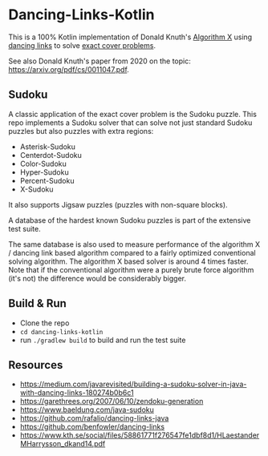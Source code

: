 # Dancing-Links-Kotlin

This is a 100% Kotlin implementation of Donald Knuth's [Algorithm X](https://en.wikipedia.org/wiki/Knuth%27s_Algorithm_X) using [dancing links](https://en.wikipedia.org/wiki/Dancing_Links) to solve [exact cover problems](https://en.wikipedia.org/wiki/Exact_cover).

See also Donald Knuth's paper from 2020 on the topic: https://arxiv.org/pdf/cs/0011047.pdf.

Sudoku
------
A classic application of the exact cover problem is the Sudoku puzzle.
This repo implements a Sudoku solver that can solve not just standard Sudoku puzzles but also puzzles with extra regions:
- Asterisk-Sudoku
- Centerdot-Sudoku
- Color-Sudoku
- Hyper-Sudoku
- Percent-Sudoku
- X-Sudoku
 
It also supports Jigsaw puzzles (puzzles with non-square blocks).

A database of the hardest known Sudoku puzzles is part of the extensive test suite. 

The same database is also used to measure performance of the algorithm X / dancing link based algorithm compared to a fairly optimized conventional solving algorithm. The algorithm X based solver is around 4 times faster.
Note that if the conventional algorithm were a purely brute force algorithm (it's not) the difference would be considerably bigger.

Build & Run
-----------
- Clone the repo
- `cd dancing-links-kotlin`
- run `./gradlew build` to build and run the test suite

Resources
---------
- https://medium.com/javarevisited/building-a-sudoku-solver-in-java-with-dancing-links-180274b0b6c1
- https://garethrees.org/2007/06/10/zendoku-generation
- https://www.baeldung.com/java-sudoku
- https://github.com/rafalio/dancing-links-java
- https://github.com/benfowler/dancing-links
- https://www.kth.se/social/files/58861771f276547fe1dbf8d1/HLaestanderMHarrysson_dkand14.pdf

